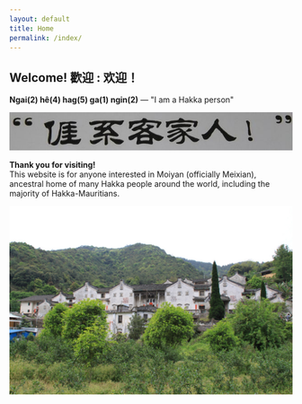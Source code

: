 ```yaml
---
layout: default
title: Home
permalink: /index/
---
```


<h2>Welcome! 歡迎 : 欢迎！</h2>

<section class="example-image">
  <p><strong>Ngai(2) hê(4) hag(5) ga(1) ngin(2)</strong> — "I am a Hakka person"</p>
  <img src="images/Ngai+he+hagka+ngin!.jpg" alt="I am a Hakka person" />
</section>

<section class="example-image">
  <p><strong>Thank you for visiting!</strong><br>
  This website is for anyone interested in Moiyan (officially Meixian), ancestral home of many Hakka people around the world, including the majority of Hakka-Mauritians.</p>
  <img src="images/IMG_6907.jpg" alt="Moiyan ancestral home" />
</section>
